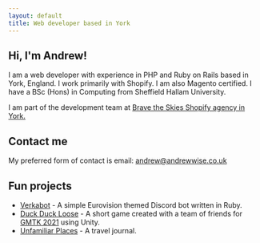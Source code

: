 ```yaml
---
layout: default
title: Web developer based in York
---
```


## Hi, I'm Andrew!

I am a web developer with experience in PHP and Ruby on Rails based in York, England. I work primarily with Shopify. I am also Magento certified. I have a BSc (Hons) in Computing from Sheffield Hallam University.

I am part of the development team at [Brave the Skies Shopify agency in York.](https://bravetheskies.com/)

## Contact me

My preferred form of contact is email: [andrew@andrewwise.co.uk](mailto:andrew@andrewwise.co.uk)

## Fun projects

* [Verkabot](https://github.com/andrewwise/verkabot) - A simple Eurovision themed Discord bot written in Ruby.
* [Duck Duck Loose](https://dodgy-jammers.itch.io/duck-duck-loose) - A short game created with a team of friends for [GMTK 2021](https://itch.io/jam/gmtk-2021) using Unity.
* [Unfamiliar Places](https://unfamiliarplaces.net/) - A travel journal.
